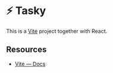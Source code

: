 # ⚡️ Tasky

This is a [Vite](https://vitejs.dev) project together with React.

## Resources

- [Vite — Docs](https://vitejs.dev/guide/)
